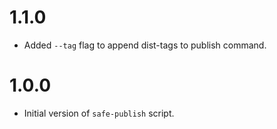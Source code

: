 # 1.1.0

- Added `--tag` flag to append dist-tags to publish command.

# 1.0.0

- Initial version of `safe-publish` script.
